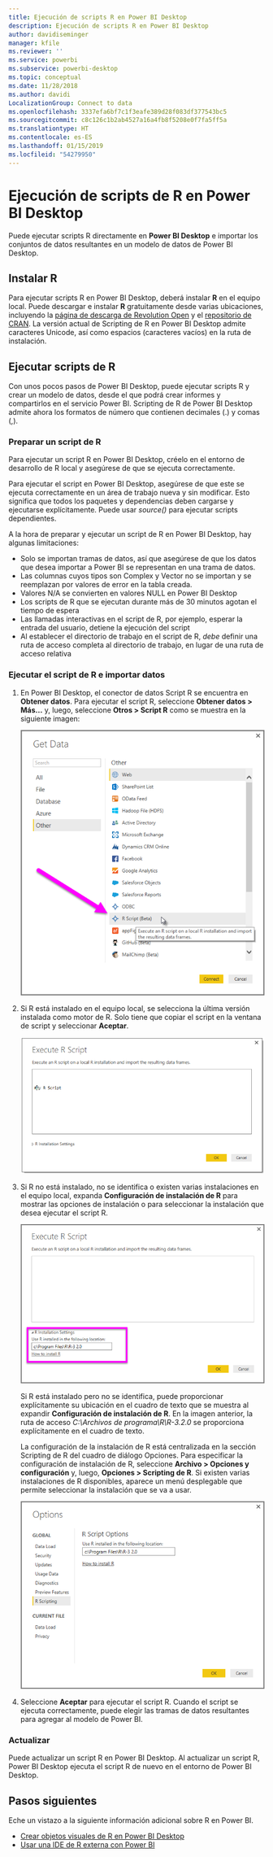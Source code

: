 ```yaml
---
title: Ejecución de scripts R en Power BI Desktop
description: Ejecución de scripts R en Power BI Desktop
author: davidiseminger
manager: kfile
ms.reviewer: ''
ms.service: powerbi
ms.subservice: powerbi-desktop
ms.topic: conceptual
ms.date: 11/28/2018
ms.author: davidi
LocalizationGroup: Connect to data
ms.openlocfilehash: 3337efa6bf7c1f3eafe389d28f083df377543bc5
ms.sourcegitcommit: c8c126c1b2ab4527a16a4fb8f5208e0f7fa5ff5a
ms.translationtype: HT
ms.contentlocale: es-ES
ms.lasthandoff: 01/15/2019
ms.locfileid: "54279950"
---
```

# <a name="run-r-scripts-in-power-bi-desktop"></a>Ejecución de scripts de R en Power BI Desktop
Puede ejecutar scripts R directamente en **Power BI Desktop** e importar los conjuntos de datos resultantes en un modelo de datos de Power BI Desktop.

## <a name="install-r"></a>Instalar R
Para ejecutar scripts R en Power BI Desktop, deberá instalar **R** en el equipo local. Puede descargar e instalar **R** gratuitamente desde varias ubicaciones, incluyendo la [página de descarga de Revolution Open](https://mran.revolutionanalytics.com/download/) y el [repositorio de CRAN](https://cran.r-project.org/bin/windows/base/). La versión actual de Scripting de R en Power BI Desktop admite caracteres Unicode, así como espacios (caracteres vacíos) en la ruta de instalación.

## <a name="run-r-scripts"></a>Ejecutar scripts de R
Con unos pocos pasos de Power BI Desktop, puede ejecutar scripts R y crear un modelo de datos, desde el que podrá crear informes y compartirlos en el servicio Power BI. Scripting de R de Power BI Desktop admite ahora los formatos de número que contienen decimales (.) y comas (,).

### <a name="prepare-an-r-script"></a>Preparar un script de R
Para ejecutar un script R en Power BI Desktop, créelo en el entorno de desarrollo de R local y asegúrese de que se ejecuta correctamente.

Para ejecutar el script en Power BI Desktop, asegúrese de que este se ejecuta correctamente en un área de trabajo nueva y sin modificar. Esto significa que todos los paquetes y dependencias deben cargarse y ejecutarse explícitamente. Puede usar *source()* para ejecutar scripts dependientes.

A la hora de preparar y ejecutar un script de R en Power BI Desktop, hay algunas limitaciones:

* Solo se importan tramas de datos, así que asegúrese de que los datos que desea importar a Power BI se representan en una trama de datos.
* Las columnas cuyos tipos son Complex y Vector no se importan y se reemplazan por valores de error en la tabla creada.
* Valores N/A se convierten en valores NULL en Power BI Desktop
* Los scripts de R que se ejecutan durante más de 30 minutos agotan el tiempo de espera
* Las llamadas interactivas en el script de R, por ejemplo, esperar la entrada del usuario, detiene la ejecución del script
* Al establecer el directorio de trabajo en el script de R, *debe* definir una ruta de acceso completa al directorio de trabajo, en lugar de una ruta de acceso relativa

### <a name="run-your-r-script-and-import-data"></a>Ejecutar el script de R e importar datos
1. En Power BI Desktop, el conector de datos Script R se encuentra en **Obtener datos**. Para ejecutar el script R, seleccione **Obtener datos &gt; Más...** y, luego, seleccione **Otros &gt; Script R** como se muestra en la siguiente imagen:
   
   ![](media/desktop-r-scripts/r-scripts-1.png)
2. Si R está instalado en el equipo local, se selecciona la última versión instalada como motor de R. Solo tiene que copiar el script en la ventana de script y seleccionar **Aceptar**.
   
   ![](media/desktop-r-scripts/r-scripts-2.png)
3. Si R no está instalado, no se identifica o existen varias instalaciones en el equipo local, expanda **Configuración de instalación de R** para mostrar las opciones de instalación o para seleccionar la instalación que desea ejecutar el script R.
   
   ![](media/desktop-r-scripts/r-scripts-3.png)
   
   Si R está instalado pero no se identifica, puede proporcionar explícitamente su ubicación en el cuadro de texto que se muestra al expandir **Configuración de instalación de R**. En la imagen anterior, la ruta de acceso *C:\Archivos de programa\R\R-3.2.0* se proporciona explícitamente en el cuadro de texto.
   
   La configuración de la instalación de R está centralizada en la sección Scripting de R del cuadro de diálogo Opciones. Para especificar la configuración de instalación de R, seleccione **Archivo > Opciones y configuración** y, luego, **Opciones > Scripting de R**. Si existen varias instalaciones de R disponibles, aparece un menú desplegable que permite seleccionar la instalación que se va a usar.
   
   ![](media/desktop-r-scripts/r-scripts-4.png)
4. Seleccione **Aceptar** para ejecutar el script R. Cuando el script se ejecuta correctamente, puede elegir las tramas de datos resultantes para agregar al modelo de Power BI.

### <a name="refresh"></a>Actualizar
Puede actualizar un script R en Power BI Desktop. Al actualizar un script R, Power BI Desktop ejecuta el script R de nuevo en el entorno de Power BI Desktop.

## <a name="next-steps"></a>Pasos siguientes
Eche un vistazo a la siguiente información adicional sobre R en Power BI.

* [Crear objetos visuales de R en Power BI Desktop](desktop-r-visuals.md)
* [Usar una IDE de R externa con Power BI](desktop-r-ide.md)

